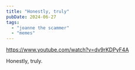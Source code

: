 ```yaml
---
title: "Honestly, truly"
pubDate: 2024-06-27
tags: 
  - "joanne the scammer"
  - "memes"
---
```


https://www.youtube.com/watch?v=dv9rKDPyF4A

Honestly, truly.
